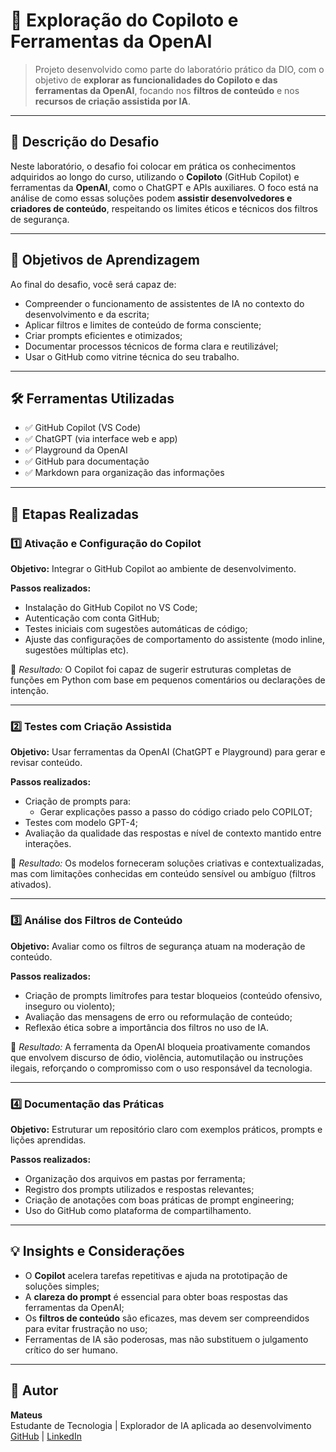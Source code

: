 # 🤖 Exploração do Copiloto e Ferramentas da OpenAI

> Projeto desenvolvido como parte do laboratório prático da DIO, com o objetivo de **explorar as funcionalidades do Copiloto e das ferramentas da OpenAI**, focando nos **filtros de conteúdo** e nos **recursos de criação assistida por IA**.

---

## 🧠 Descrição do Desafio

Neste laboratório, o desafio foi colocar em prática os conhecimentos adquiridos ao longo do curso, utilizando o **Copiloto** (GitHub Copilot) e ferramentas da **OpenAI**, como o ChatGPT e APIs auxiliares. O foco está na análise de como essas soluções podem **assistir desenvolvedores e criadores de conteúdo**, respeitando os limites éticos e técnicos dos filtros de segurança.

---

## 🎯 Objetivos de Aprendizagem

Ao final do desafio, você será capaz de:

- Compreender o funcionamento de assistentes de IA no contexto do desenvolvimento e da escrita;
- Aplicar filtros e limites de conteúdo de forma consciente;
- Criar prompts eficientes e otimizados;
- Documentar processos técnicos de forma clara e reutilizável;
- Usar o GitHub como vitrine técnica do seu trabalho.

---

## 🛠️ Ferramentas Utilizadas

- ✅ GitHub Copilot (VS Code)
- ✅ ChatGPT (via interface web e app)
- ✅ Playground da OpenAI
- ✅ GitHub para documentação
- ✅ Markdown para organização das informações

---

## 🔄 Etapas Realizadas

### 1️⃣ Ativação e Configuração do Copilot

**Objetivo:** Integrar o GitHub Copilot ao ambiente de desenvolvimento.

**Passos realizados:**

- Instalação do GitHub Copilot no VS Code;
- Autenticação com conta GitHub;
- Testes iniciais com sugestões automáticas de código;
- Ajuste das configurações de comportamento do assistente (modo inline, sugestões múltiplas etc).

📝 *Resultado:* O Copilot foi capaz de sugerir estruturas completas de funções em Python com base em pequenos comentários ou declarações de intenção.

---

### 2️⃣ Testes com Criação Assistida

**Objetivo:** Usar ferramentas da OpenAI (ChatGPT e Playground) para gerar e revisar conteúdo.

**Passos realizados:**

- Criação de prompts para:
  - Gerar explicações passo a passo do código criado pelo COPILOT;
- Testes com modelo GPT-4;
- Avaliação da qualidade das respostas e nível de contexto mantido entre interações.

📝 *Resultado:* Os modelos forneceram soluções criativas e contextualizadas, mas com limitações conhecidas em conteúdo sensível ou ambíguo (filtros ativados).

---

### 3️⃣ Análise dos Filtros de Conteúdo

**Objetivo:** Avaliar como os filtros de segurança atuam na moderação de conteúdo.

**Passos realizados:**

- Criação de prompts limítrofes para testar bloqueios (conteúdo ofensivo, inseguro ou violento);
- Avaliação das mensagens de erro ou reformulação de conteúdo;
- Reflexão ética sobre a importância dos filtros no uso de IA.

📝 *Resultado:* A ferramenta da OpenAI bloqueia proativamente comandos que envolvem discurso de ódio, violência, automutilação ou instruções ilegais, reforçando o compromisso com o uso responsável da tecnologia.

---

### 4️⃣ Documentação das Práticas

**Objetivo:** Estruturar um repositório claro com exemplos práticos, prompts e lições aprendidas.

**Passos realizados:**

- Organização dos arquivos em pastas por ferramenta;
- Registro dos prompts utilizados e respostas relevantes;
- Criação de anotações com boas práticas de prompt engineering;
- Uso do GitHub como plataforma de compartilhamento.


---

## 💡 Insights e Considerações

- O **Copilot** acelera tarefas repetitivas e ajuda na prototipação de soluções simples;
- A **clareza do prompt** é essencial para obter boas respostas das ferramentas da OpenAI;
- Os **filtros de conteúdo** são eficazes, mas devem ser compreendidos para evitar frustração no uso;
- Ferramentas de IA são poderosas, mas não substituem o julgamento crítico do ser humano.

---

## 👤 Autor

**Mateus**  
Estudante de Tecnologia | Explorador de IA aplicada ao desenvolvimento  
[GitHub](https://github.com/mateusribeiros) | [LinkedIn](https://linkedin.com/in/mateusribeiros)

